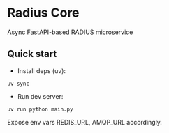 # Radius Core

Async FastAPI-based RADIUS microservice

## Quick start

- Install deps (uv):

```
uv sync
```

- Run dev server:

```
uv run python main.py
```

Expose env vars REDIS_URL, AMQP_URL accordingly.
